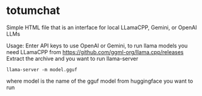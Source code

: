 # totumchat
Simple HTML file that is an interface for local LLamaCPP, Gemini, or OpenAI LLMs 

Usage: Enter API keys to use OpenAI or Gemini, to run llama models you need LLamaCPP from https://github.com/ggml-org/llama.cpp/releases
Extract the archive and you want to run llama-server

    llama-server -m model.gguf

  where model is the name of the gguf model from huggingface you want to run
